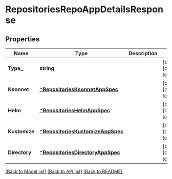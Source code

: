 # RepositoriesRepoAppDetailsResponse

## Properties
Name | Type | Description | Notes
------------ | ------------- | ------------- | -------------
**Type_** | **string** |  | [optional] [default to null]
**Ksonnet** | [***RepositoriesKsonnetAppSpec**](repositoriesKsonnetAppSpec.md) |  | [optional] [default to null]
**Helm** | [***RepositoriesHelmAppSpec**](repositoriesHelmAppSpec.md) |  | [optional] [default to null]
**Kustomize** | [***RepositoriesKustomizeAppSpec**](repositoriesKustomizeAppSpec.md) |  | [optional] [default to null]
**Directory** | [***RepositoriesDirectoryAppSpec**](repositoriesDirectoryAppSpec.md) |  | [optional] [default to null]

[[Back to Model list]](../README.md#documentation-for-models) [[Back to API list]](../README.md#documentation-for-api-endpoints) [[Back to README]](../README.md)

